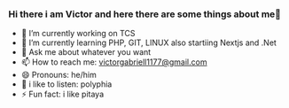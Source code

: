 ### Hi there i am Victor and here there are some things about me👋 

- 🔭 I’m currently working on TCS
- 🌱 I’m currently learning PHP, GIT, LINUX also startiing Nextjs and .Net
- 💬 Ask me about whatever you want
- 📫 How to reach me: victorgabriell1177@gmail.com
- 😄 Pronouns: he/him
- 🎼 i like to listen: polyphia 
- ⚡ Fun fact: i like pitaya

